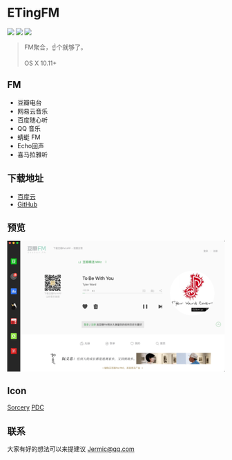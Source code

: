 # ETingFM

![](https://img.shields.io/badge/platform-macOS-red.svg) ![](https://img.shields.io/badge/language-swift-orange.svg) ![](https://img.shields.io/badge/version-0.02-red.svg)

>FM聚合，☝️个就够了。
>
>OS X 10.11+

## FM
* 豆瓣电台
* 网易云音乐
* 百度随心听
* QQ 音乐
* 蜻蜓 FM
* Echo回声
* 喜马拉雅听

## 下载地址
* [百度云](https://pan.baidu.com/s/1jIoTlsU)
* [GitHub](https://github.com/Jermic/ETingFM/releases)

## 预览
![](https://raw.githubusercontent.com/Jermic/ETingFM/master/p1.png)

## Icon
[Sorcery](http://coolapk.com/apk/com.sorcerer.sorcery.iconpack)
[PDC](http://coolapk.com/apk/com.pandecheng.iconpack)

## 联系
大家有好的想法可以来提建议
Jermic@qq.com